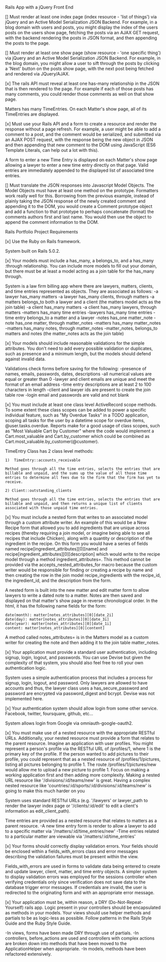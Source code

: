Rails App with a jQuery Front End

[]  Must render at least one index page (index resource - 'list of things') via jQuery and an Active Model Serialization JSON Backend. For example, in a blog domain with users and posts, you might display the index of the users posts on the users show page, fetching the posts via an AJAX GET request, with the backend rendering the posts in JSON format, and then appending the posts to the page.

[] Must render at least one show page (show resource - 'one specific thing') via jQuery and an Active Model Serialization JSON Backend. For example, in the blog domain, you might allow a user to sift through the posts by clicking a 'Next' button on the posts show page, with the next post being fetched and rendered via JQuery/AJAX.

[x] The rails API must reveal at least one has-many relationship in the JSON that is then rendered to the page. For example if each of those posts has many comments, you could render those comments as well on that show page.

Matters has many TimeEntries.  On each Matter's show page, all of its TimeEntries are displayed.

[x] Must use your Rails API and a form to create a resource and render the response without a page refresh. For example, a user might be able to add a comment to a post, and the comment would be serialized, and submitted via an AJAX POST request, with the response being the new object in JSON and then appending that new comment to the DOM using JavaScript (ES6 Template Literals, can help out a lot with this).

A form to enter a new Time Entry is displayed on each Matter's show page allowing a lawyer to enter a new time entry directly on that page.  Valid entries are immediately appended to the displayed list of associated time entries.

[] Must translate the JSON responses into Javascript Model Objects. The Model Objects must have at least one method on the prototype. Formatters work really well for this.
Borrowing from the previous example, instead of plainly taking the JSON response of the newly created comment and appending it to the DOM, you would create a Comment prototype object and add a function to that prototype to perhaps concatenate (format) the comments authors first and last name. You would then use the object to append the comment information to the DOM.


Rails Portfolio Project Requirements

[x] Use the Ruby on Rails framework.

  System built on Rails 5.0.2.

[x] Your models must include a has_many, a belongs_to, and a has_many :through relationship. You can include more models to fill out your domain, but there must be at least a model acting as a join table for the has_many through.

  System is a law firm billing app where there are lawyers, matters, clients, and time entries represented as objects.  They are associated as follows:
  -a lawyer has_many matters
  -a lawyer has_many clients, through matters
  -a matters belongs_to both a lawyer and a client (the matters model acts as the join table)
  -a client has_many matters
  -a client has_many lawyers, through matters
  -matters has_many time entries
  -lawyers has_many time entries
  -time entry belongs_to a matter and a lawyer
  -notes has_one matter_note
  -note has_one matter, through matter_notes
  -matters has_many matter_notes
  -matters has_many notes, through matter_notes
  -matter_notes, belongs_to matters and notes (the matter_notes acts as the join table)

[x] Your models should include reasonable validations for the simple attributes. You don't need to add every possible validation or duplicates, such as presence and a minimum length, but the models should defend against invalid data.

  Validations check forms before saving for the following:
  -presence of names, emails, passwords, dates, descriptions
  -all numerical values are equal or greater than 0
  -lawyer and client emails are unique and meet the format of an email address
  -time entry descriptions are at least 2 to 100 characters in length
  -client and lawyer ids are present to create the join table row
  -login email and passwords are valid and not blank

[x] You must include at least one class level ActiveRecord scope methods. To some extent these class scopes can be added to power a specific individual feature, such as "My Overdue Tasks" in a TODO application, scoping all tasks for the user by a datetime scope for overdue items, @user.tasks.overdue. Reports make for a good usage of class scopes, such as "Most Valuable Cart by Customer" where the code would implement a Cart.most_valuable and Cart.by_customer which could be combined as Cart.most_valuable.by_customer(@customer).

  TimeEntry Class has 2 class level methods:

    1)  TimeEntry::accounts_receivable

    Method goes through all the time entries, selects the entries that are billable and unpaid, and the sums up the value of all those time entries to determine all fees due to the firm that the firm has yet to receive.

    2) Client::outstanding_clients

    Method goes through all the time entries, selects the entries that are billable and unpaid, and then returns a unique list of clients associated with those unpaid time entries.

[x] You must include a nested form that writes to an associated model through a custom attribute writer. An example of this would be a New Recipe form that allowed you to add ingredients that are unique across recipes (thereby requiring a join model, or imagine being able to see all recipes that include Chicken), along with a quantity or description of the ingredient in the recipe. On this form you would have a series of fields named recipe[ingredient_attributes][0][name] and recipe[ingredient_attributes][0][description] which would write to the recipe model through a method ingredient_attributes=. This method cannot be provided via the accepts_nested_attributes_for macro because the custom writer would be responsible for finding or creating a recipe by name and then creating the row in the join model recipe_ingredients with the recipe_id, the ingredient_id, and the description from the form.

  A nested form is built into the new matter and edit matter form to allow lawyers to write a dated note to a matter. Notes are then saved and displayed on that matter's show page in reverse chronological order.  In the html, it has the following name fields for the form:

    date(month): matter[notes_attributes][0][date_2i]
    date(day): matter[notes_attributes][0][date_3i]
    date(year): matter[notes_attributes][0][date_1i]
    content: matter[notes_attributes][0][content]

  A method called notes_attributes= is in the Matters model as a custom writer for creating the note and then adding it to the join table matter_notes.

[x] Your application must provide a standard user authentication, including signup, login, logout, and passwords. You can use Devise but given the complexity of that system, you should also feel free to roll your own authentication logic.

  System uses a simple authentication process that includes a process for signup, login, logout, and password.  Only lawyers are allowed to have accounts and thus, the lawyer class uses a has_secure_password and password are encrypted via password_digest and bcrypt.
  Devise was not implemented here.

[x] Your authentication system should allow login from some other service. Facebook, twitter, foursquare, github, etc...

  System allows login from Google via omniauth-google-oauth2.

[x] You must make use of a nested resource with the appropriate RESTful URLs. Additionally, your nested resource must provide a form that relates to the parent resource. Imagine an application with user profiles. You might represent a person's profile via the RESTful URL of /profiles/1, where 1 is the primary key of the profile. If the person wanted to add pictures to their profile, you could represent that as a nested resource of /profiles/1/pictures, listing all pictures belonging to profile 1. The route /profiles/1/pictures/new would allow me to upload a new picture to profile 1. Focus on making a working application first and then adding more complexity. Making a nested URL resource like '/divisions/:id/teams/new' is great. Having a complex nested resource like 'countries/:id/sports/:id/divisions/:id/teams/new' is going to make this much harder on you

  System uses standard RESTful URLs (e.g. '/lawyers' or lawyer_path to render the lawyer index page or '/clients/:id/edit' to edit a client's information as edit_client_path).

  Time entries are provided as a nested resource that relates to matters as a parent resource.
  -A new time entry form is render to allow a lawyer to add to a specific matter via '/matters/:id/time_entries/new'
  -Time entries related to a particular matter are viewable via '/matters/:id/time_entries'

[x] Your forms should correctly display validation errors. Your fields should be enclosed within a fields_with_errors class and error messages describing the validation failures must be present within the view.

  Fields_with_errors are used in forms to validate data being entered to create and update lawyer, client, matter, and time entry objects.
  A simpler system to display validation errors was employed for the sessions controller when verifying credentials only since verification does not save data to the database trigger error messages. If credentials are invalid, the user is redirected to the originating form and with an appropriate error message.

[x] Your application must be, within reason, a DRY (Do-Not-Repeat-Yourself) rails app. Logic present in your controllers should be encapsulated as methods in your models. Your views should use helper methods and partials to be as logic-less as possible. Follow patterns in the Rails Style Guide and the Ruby Style Guide.

  -In views, forms have been made DRY through use of partials.
  -In controllers, before_actions are used and controllers with complex actions are broken down into methods that have been moved to the ApplicationHelper when appropriate.
  -In models, methods have been refactored extensively.
